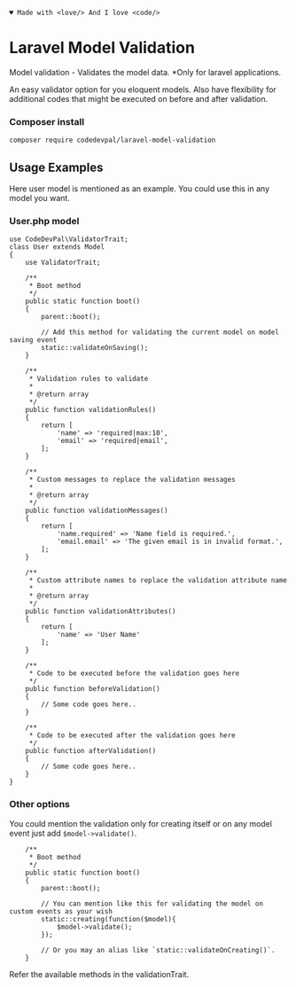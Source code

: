 <code>&hearts; Made with &lt;love/&gt; And I love &lt;code/&gt;</code>

# Laravel Model Validation
Model validation - Validates the model data. *Only for laravel applications.

An easy validator option for you eloquent models. Also have flexibility for additional codes that might be executed on before and after validation.

### Composer install
```shell
composer require codedevpal/laravel-model-validation
```

## Usage Examples
Here user model is mentioned as an example. You could use this in any model you want.

### User.php model
    use CodeDevPal\ValidatorTrait;
    class User extends Model 
    {
        use ValidatorTrait;

        /**
         * Boot method
         */
        public static function boot()
        {
            parent::boot();
            
            // Add this method for validating the current model on model saving event
            static::validateOnSaving();
        }

        /**
         * Validation rules to validate
         * 
         * @return array
         */
        public function validationRules()
        {
            return [
                'name' => 'required|max:10',
                'email' => 'required|email',
            ];
        }
    
        /**
         * Custom messages to replace the validation messages
         * 
         * @return array
         */
        public function validationMessages()
        {
            return [
                'name.required' => 'Name field is required.',
                'email.email' => 'The given email is in invalid format.',
            ];
        }
    
        /**
         * Custom attribute names to replace the validation attribute name
         * 
         * @return array
         */
        public function validationAttributes()
        {
            return [
                'name' => 'User Name'
            ];
        }
        
        /**
         * Code to be executed before the validation goes here
         */
        public function beforeValidation()
        {
            // Some code goes here..
        }
        
        /**
         * Code to be executed after the validation goes here
         */
        public function afterValidation()
        {
            // Some code goes here..
        }
    }

### Other options
You could mention the validation only for creating itself or on any model event just add `$model->validate()`.

        /**
         * Boot method
         */
        public static function boot()
        {
            parent::boot();
            
            // You can mention like this for validating the model on custom events as your wish
            static::creating(function($model){
                $model->validate();
            });
            
            // Or you may an alias like `static::validateOnCreating()`.
        }

Refer the available methods in the validationTrait.
